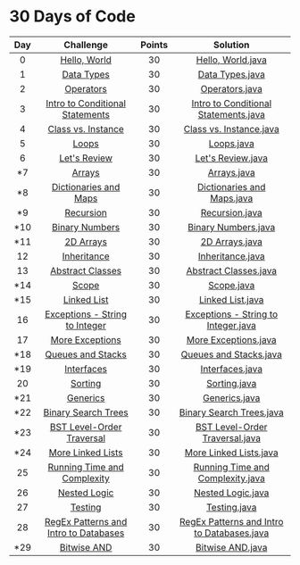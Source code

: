 # 30 Days of Code

| Day |                                                Challenge                                                | Points |                                                                                   Solution                                                                                  |
|:---:|:-------------------------------------------------------------------------------------------------------:|:------:|:---------------------------------------------------------------------------------------------------------------------------------------------------------------------------:|
|  0  | [Hello, World](https://www.hackerrank.com/challenges/30-hello-world)                                    |   30   | [Hello, World.java](https://github.com/chendddong/hackerRank/blob/master/30%20Days%20of%20Coding/Day%2000%20-%20Hello%20World/Hello%20World.java)                       |
|  1  | [Data Types](https://www.hackerrank.com/challenges/30-data-types)                                       |   30   | [Data Types.java](https://github.com/chendddong/hackerRank/blob/master/30%20Days%20of%20Coding/Day%2001%20-%20Data%20Types/Data%20Types.java)                           |
|  2  | [Operators](https://www.hackerrank.com/challenges/30-operators)                                         |   30   | [Operators.java](https://github.com/chendddong/hackerRank/blob/master/30%20Days%20of%20Coding/Day%2001%20-%20Data%20Types/Data%20Types.java)                              |
|  3  | [Intro to Conditional Statements](https://www.hackerrank.com/challenges/30-conditional-statements)      |   30   | [Intro to Conditional Statements.java](https://github.com/chendddong/hackerRank/blob/master/30%20Days%20of%20Coding/Day%2003%20-%20Intro%20to%20Conditional%20Statements/Intro%20to%20Conditional%20Statements.java)  |
|  4  | [Class vs. Instance](https://www.hackerrank.com/challenges/30-class-vs-instance)                        |   30   | [Class vs. Instance.java](https://github.com/chendddong/hackerRank/blob/master/30%20Days%20of%20Coding/Day%2004%20-%20Class%20vs%20Instance/Class%20vs%20Instance.java)                 |
|  5  | [Loops](https://www.hackerrank.com/challenges/30-loops)                                                 |   30   | [Loops.java](https://github.com/chendddong/hackerRank/blob/master/30%20Days%20of%20Coding/Day%2005%20-%20Loops/Loops.java)                                  |
|  6  | [Let's Review](https://www.hackerrank.com/challenges/30-review-loop)                                    |   30   | [Let's Review.java](https://github.com/chendddong/hackerRank/blob/master/30%20Days%20of%20Coding/Day%2006%20-%20Lets%20Review/Lets%20Review.java)                         |
|  \*7  | [Arrays](https://www.hackerrank.com/challenges/30-arrays)                                               |   30   | [Arrays.java](https://github.com/chendddong/hackerRank/blob/master/30%20Days%20of%20Coding/Day%2007%20-%20Arrays/Arrays.java)                                 |
|  \*8  | [Dictionaries and Maps](https://www.hackerrank.com/challenges/30-dictionaries-and-maps)                 |   30   | [Dictionaries and Maps.java](https://github.com/chendddong/hackerRank/blob/master/30%20Days%20of%20Coding/Day%2008%20-%20Dictionaries%20and%20Maps/Dictionaries%20and%20Maps.java)              |
|  \*9  | [Recursion](https://www.hackerrank.com/challenges/30-recursion)                                         |   30   | [Recursion.java](https://github.com/chendddong/hackerRank/blob/master/30%20Days%20of%20Coding/Day%2009%20-%20Recursion/Recursion.java)                              |
|  \*10 | [Binary Numbers](https://www.hackerrank.com/challenges/30-binary-numbers)                               |   30   | [Binary Numbers.java](https://github.com/chendddong/hackerRank/blob/master/30%20Days%20of%20Coding/Day%2010%20-%20Binary%20Numbers/Binary%20Numbers.java)                       |
|  \*11 | [2D Arrays](https://www.hackerrank.com/challenges/30-2d-arrays)                                         |   30   | [2D Arrays.java](https://github.com/chendddong/hackerRank/blob/master/30%20Days%20of%20Coding/Day%2011%20-%202D%20Arrays/2D%20Arrays.java)                            |
|  12 | [Inheritance](https://www.hackerrank.com/challenges/30-inheritance)                                     |   30   | [Inheritance.java](https://github.com/chendddong/hackerRank/blob/master/30%20Days%20of%20Coding/Day%2012%20-%20Inheritance/Inheritance.java)                            |
|  13 | [Abstract Classes](https://www.hackerrank.com/challenges/30-abstract-classes)                           |   30   | [Abstract Classes.java](https://github.com/chendddong/hackerRank/blob/master/30%20Days%20of%20Coding/Day%2013%20-%20Abstract%20Classes/Abstract%20Classes.java)                     |
|  \*14 | [Scope](https://www.hackerrank.com/challenges/30-scope)                                                 |   30   | [Scope.java](https://github.com/chendddong/hackerRank/blob/master/30%20Days%20of%20Coding/Day%2014%20-%20Scope/Scope.java)                                  |
|  \*15 | [Linked List](https://www.hackerrank.com/challenges/30-linked-list)                                     |   30   | [Linked List.java](https://github.com/chendddong/hackerRank/blob/master/30%20Days%20of%20Coding/Day%2015%20-%20Linked%20List/Linked%20List.java)                          |
|  16 | [Exceptions - String to Integer](https://www.hackerrank.com/challenges/30-exceptions-string-to-integer) |   30   | [Exceptions - String to Integer.java](https://github.com/chendddong/hackerRank/blob/master/30%20Days%20of%20Coding/Day%2016%20-%20Exceptions%20-%20String%20to%20Integer/Exceptions%20-%20String%20to%20Integer.java) |
|  17 | [More Exceptions](https://www.hackerrank.com/challenges/30-more-exceptions)                             |   30   | [More Exceptions.java](https://github.com/chendddong/hackerRank/blob/master/30%20Days%20of%20Coding/Day%2017%20-%20More%20Exceptions/More%20Exceptions.java)                      |
|  \*18 | [Queues and Stacks](https://www.hackerrank.com/challenges/30-queues-stacks)                             |   30   | [Queues and Stacks.java](https://github.com/chendddong/hackerRank/blob/master/30%20Days%20of%20Coding/Day%2018%20-%20Queues%20and%20Stacks/Queues%20and%20Stacks.java)                  |
|  \*19 | [Interfaces](https://www.hackerrank.com/challenges/30-interfaces)                                       |   30   | [Interfaces.java](https://github.com/chendddong/hackerRank/blob/master/30%20Days%20of%20Coding/Day%2019%20-%20Interfaces/Interfaces.java)                             |
|  20 | [Sorting](https://www.hackerrank.com/challenges/30-sorting)                                             |   30   | [Sorting.java](https://github.com/chendddong/hackerRank/blob/master/30%20Days%20of%20Coding/Day%2020%20-%20Sorting/Sorting.java)                                |
|  \*21 | [Generics](https://www.hackerrank.com/challenges/30-generics)                                           |   30   | [Generics.java](https://github.com/chendddong/hackerRank/blob/master/30%20Days%20of%20Coding/Day%2021%20-%20Generics/Generics.java)                               |
|  \*22 | [Binary Search Trees](https://www.hackerrank.com/challenges/30-binary-search-trees)                     |   30   | [Binary Search Trees.java](https://github.com/chendddong/hackerRank/blob/master/30%20Days%20of%20Coding/Day%2022%20-%20Binary%20Search%20Trees/Binary%20Search%20Trees.java)                |
|  \*23 | [BST Level-Order Traversal](https://www.hackerrank.com/challenges/30-binary-trees)                      |   30   | [BST Level-Order Traversal.java](https://github.com/chendddong/hackerRank/blob/master/30%20Days%20of%20Coding/Day%2023%20-%20BST%20Level-Order%20Traversal/BST%20Level-Order%20Traversal.java)          |
|  \*24 | [More Linked Lists](https://www.hackerrank.com/challenges/30-linked-list-deletion)                      |   30   | [More Linked Lists.java](https://github.com/chendddong/hackerRank/blob/master/30%20Days%20of%20Coding/Day%2024%20-%20More%20Linked%20Lists/More%20Linked%20Lists.java)                  |
|  25 | [Running Time and Complexity](https://www.hackerrank.com/challenges/30-running-time-and-complexity)     |   30   | [Running Time and Complexity.java](https://github.com/chendddong/hackerRank/tree/master/30%20Days%20of%20Coding/Day%2025%20-%20Running%20Time%20and%20Complexity)      |
|  26 | [Nested Logic](https://www.hackerrank.com/challenges/30-nested-logic)                                   |   30   | [Nested Logic.java](https://github.com/chendddong/hackerRank/tree/master/30%20Days%20of%20Coding/Day%2026%20-%20Nested%20Logic)                         |
|  27 | [Testing](https://www.hackerrank.com/challenges/30-testing)                                             |   30   | [Testing.java](https://github.com/chendddong/hackerRank/blob/master/30%20Days%20of%20Coding/Day%2027%20-%20Testing/Testing.java)                                |
|  28 | [RegEx Patterns and Intro to Databases](https://www.hackerrank.com/challenges/30-regex-patterns)                                             |   30   | [RegEx Patterns and Intro to Databases.java](https://github.com/chendddong/hackerRank/blob/master/30%20Days%20of%20Coding/Day%2028%20-%20RegEx%20Patterns%20and%20Intro%20to%20Databases/RegEx%20Patterns%20and%20Intro%20to%20Databases.java)|
|  \*29 | [Bitwise AND](https://www.hackerrank.com/challenges/30-bitwise-and)  |   30   | [Bitwise AND.java](https://github.com/chendddong/hackerRank/blob/master/30%20Days%20of%20Coding/Day%2029%20-%20Bitwise%20AND/Bitwise%20AND.java)                                |